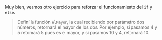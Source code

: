 Muy bien, veamos otro ejercicio para reforzar el funcionamiento del `if` y `else`. 

> Definí la función `elMayor`, la cual recibiendo por parámetro dos números, retornará el mayor de los dos. 
Por ejemplo, si pasamos 4 y 5 retornará 5 pues es el mayor, y si pasamos 10 y 4, retornará 10.
